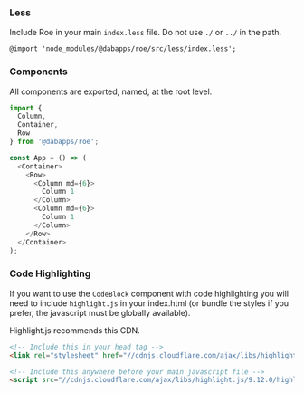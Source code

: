 ### Less

Include Roe in your main `index.less` file. Do not use `./` or `../` in the path.

```less
@import 'node_modules/@dabapps/roe/src/less/index.less';
```

### Components

All components are exported, named, at the root level.

```javascript static
import {
  Column,
  Container,
  Row
} from '@dabapps/roe';

const App = () => (
  <Container>
    <Row>
      <Column md={6}>
        Column 1
      </Column>
      <Column md={6}>
        Column 1
      </Column>
    </Row>
  </Container>
);
```

### Code Highlighting

If you want to use the `CodeBlock` component with code highlighting you will need to include `highlight.js` in your index.html (or bundle the styles if you prefer, the javascript must be globally available).

Highlight.js recommends this CDN.

```html static
<!-- Include this in your head tag -->
<link rel="stylesheet" href="//cdnjs.cloudflare.com/ajax/libs/highlight.js/9.12.0/styles/github-gist.min.css">

<!-- Include this anywhere before your main javascript file -->
<script src="//cdnjs.cloudflare.com/ajax/libs/highlight.js/9.12.0/highlight.min.js"></script>
```
